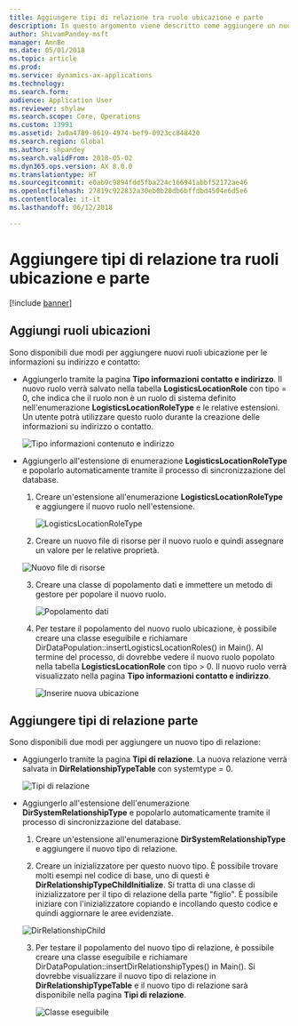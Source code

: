 ```yaml
---
title: Aggiungere tipi di relazione tra ruolo ubicazione e parte
description: In questo argomento viene descritto come aggiungere un nuovo tipo di relazione tra ruolo ubicazione e parte.
author: ShivamPandey-msft
manager: AnnBe
ms.date: 05/01/2018
ms.topic: article
ms.prod: 
ms.service: dynamics-ax-applications
ms.technology: 
ms.search.form: 
audience: Application User
ms.reviewer: shylaw
ms.search.scope: Core, Operations
ms.custom: 13991
ms.assetid: 2a0a4789-8619-4974-bef9-0923cc848420
ms.search.region: Global
ms.author: shpandey
ms.search.validFrom: 2018-05-02
ms.dyn365.ops.version: AX 8.0.0
ms.translationtype: HT
ms.sourcegitcommit: e0ab9c9894fdd5fba224c166941abbf52172ae46
ms.openlocfilehash: 27819c922832a30eb0b20db6bffdbd4504e6d5e6
ms.contentlocale: it-it
ms.lasthandoff: 06/12/2018

---
```


# <a name="add-location-roles-and-party-relationship-types"></a>Aggiungere tipi di relazione tra ruoli ubicazione e parte 

[!include [banner](../includes/banner.md)]

## <a name="add-location-roles"></a>Aggiungi ruoli ubicazioni

Sono disponibili due modi per aggiungere nuovi ruoli ubicazione per le informazioni su indirizzo e contatto:

-  Aggiungerlo tramite la pagina **Tipo informazioni contatto e indirizzo**. Il nuovo ruolo verrà salvato nella tabella **LogisticsLocationRole** con tipo = 0, che indica che il ruolo non è un ruolo di sistema definito nell'enumerazione **LogisticsLocationRoleType** e le relative estensioni. Un utente potrà utilizzare questo ruolo durante la creazione delle informazioni su indirizzo o contatto.

    ![Tipo informazioni contenuto e indirizzo](media/Address-Contact.PNG)

-  Aggiungerlo all'estensione di enumerazione **LogisticsLocationRoleType** e popolarlo automaticamente tramite il processo di sincronizzazione del database.

    1.  Creare un'estensione all'enumerazione **LogisticsLocationRoleType** e aggiungere il nuovo ruolo nell'estensione. 
  
        ![LogisticsLocationRoleType](media/Logistics.PNG)

    2. Creare un nuovo file di risorse per il nuovo ruolo e quindi assegnare un valore per le relative proprietà.
     
     ![Nuovo file di risorse](media/Resource.PNG)
        
    3.  Creare una classe di popolamento dati e immettere un metodo di gestore per popolare il nuovo ruolo. 

        ![Popolamento dati](media/Dirdata.PNG)

    4.  Per testare il popolamento del nuovo ruolo ubicazione, è possibile creare una classe eseguibile e richiamare DirDataPopulation::insertLogisticsLocationRoles() in Main(). Al termine del processo, di dovrebbe vedere il nuovo ruolo popolato nella tabella **LogisticsLocationRole** con tipo \> 0. Il nuovo ruolo verrà visualizzato nella pagina **Tipo informazioni contatto e indirizzo**.

        ![Inserire nuova ubicazione](media/InsertNewLocation.PNG)

## <a name="add-party-relationship-types"></a>Aggiungere tipi di relazione parte 

Sono disponibili due modi per aggiungere un nuovo tipo di relazione:

-   Aggiungerlo tramite la pagina **Tipi di relazione**. La nuova relazione verrà salvata in **DirRelationshipTypeTable** con systemtype = 0.

    ![Tipi di relazione](media/Relationship.PNG)

-  Aggiungerlo all'estensione dell'enumerazione **DirSystemRelationshipType** e popolarlo automaticamente tramite il processo di sincronizzazione del database.

    1.  Creare un'estensione all'enumerazione **DirSystemRelationshipType** e aggiungere il nuovo tipo di relazione.

    2. Creare un inizializzatore per questo nuovo tipo. È possibile trovare molti esempi nel codice di base, uno di questi è **DirRelationshipTypeChildInitialize**. Si tratta di una classe di inizializzatore per il tipo di relazione della parte "figlio". È possibile iniziare con l'inizializzatore copiando e incollando questo codice e quindi aggiornare le aree evidenziate.
    
    ![DirRelationshipChild](media/DirRelationship.PNG)

    3.  Per testare il popolamento del nuovo tipo di relazione, è possibile creare una classe eseguibile e richiamare DirDataPopulation::insertDirRelationshipTypes() in Main(). Si dovrebbe visualizzare il nuovo tipo di relazione in **DirRelationshipTypeTable** e il nuovo tipo di relazione sarà disponibile nella pagina **Tipi di relazione**.

        ![Classe eseguibile](media/Runnable.PNG)

